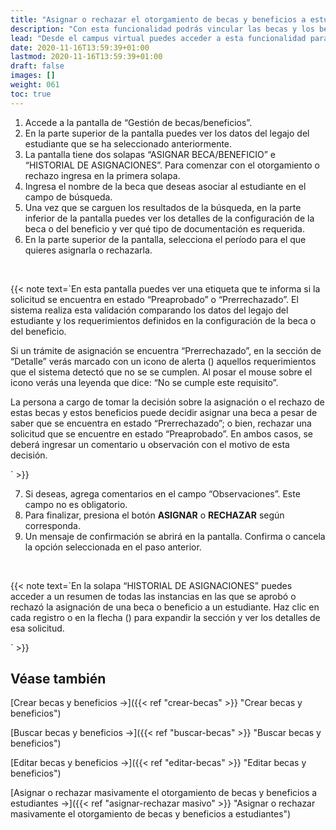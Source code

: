 ```yaml
---
title: "Asignar o rechazar el otorgamiento de becas y beneficios a estudiantes"
description: "Con esta funcionalidad podrás vincular las becas y los beneficios con los legajos de un estudiante."
lead: "Desde el campus virtual puedes acceder a esta funcionalidad para definir a qué estudiantes deseas asignar las becas disponibles."
date: 2020-11-16T13:59:39+01:00
lastmod: 2020-11-16T13:59:39+01:00
draft: false
images: []
weight: 061
toc: true
---
```


1. Accede a la pantalla de “Gestión de becas/beneficios”. 
1. En la parte superior de la pantalla puedes ver los datos del legajo del estudiante que se ha seleccionado anteriormente. 
1. La pantalla tiene dos solapas “ASIGNAR BECA/BENEFICIO” e “HISTORIAL DE ASIGNACIONES”. Para comenzar con el otorgamiento o rechazo ingresa en la primera solapa. 
1. Ingresa el nombre de la beca que deseas asociar al estudiante en el campo de búsqueda.
1. Una vez que se carguen los resultados de la búsqueda, en la parte inferior de la pantalla puedes ver los detalles de la configuración de la beca o del beneficio y ver qué tipo de documentación es requerida. 
1. En la parte superior de la pantalla, selecciona el período para el que quieres asignarla o rechazarla.
<br>

{{< note text=`En esta pantalla puedes ver una etiqueta que te informa si la solicitud se encuentra en estado “Preaprobado” o “Prerrechazado”. El sistema realiza esta validación comparando los datos del legajo del estudiante y los requerimientos definidos en la configuración de la beca o del beneficio. 
<br>

Si un trámite de asignación se encuentra “Prerrechazado”, en la sección de “Detalle” verás marcado con un icono de alerta () aquellos requerimientos que el sistema detectó que no se se cumplen. Al posar el mouse sobre el icono verás una leyenda que dice: “No se cumple este requisito”.
<br>

La persona a cargo de tomar la decisión sobre la asignación o el rechazo de estas becas y estos beneficios puede decidir asignar una beca a pesar de saber que se encuentra en estado “Prerrechazado”; o bien, rechazar una solicitud que se encuentre en estado “Preaprobado”. En ambos casos, se deberá ingresar un comentario u observación con el motivo de esta decisión.
<br>

` >}}
<br>

7. Si deseas, agrega comentarios en el campo “Observaciones”. Este campo no es obligatorio.
8. Para finalizar, presiona el botón **ASIGNAR** o **RECHAZAR** según corresponda.
9. Un mensaje de confirmación se abrirá en la pantalla. Confirma o cancela la opción seleccionada en el paso anterior.
<br>

{{< note text=`En la solapa “HISTORIAL DE ASIGNACIONES” puedes acceder a un resumen de todas las instancias en las que se aprobó o rechazó la asignación de una beca o beneficio a un estudiante. Haz clic en cada registro o en la flecha () para expandir la sección y ver los detalles de esa solicitud.

` >}}

## Véase también

[Crear becas y beneficios →]({{< ref "crear-becas" >}} "Crear becas y beneficios")
<br>

[Buscar becas y beneficios →]({{< ref "buscar-becas" >}} "Buscar becas y beneficios")
<br>

[Editar becas y beneficios →]({{< ref "editar-becas" >}} "Editar becas y beneficios")
<br>

[Asignar o rechazar masivamente el otorgamiento de becas y beneficios a estudiantes →]({{< ref "asignar-rechazar masivo" >}} "Asignar o rechazar masivamente el otorgamiento de becas y beneficios a estudiantes")
